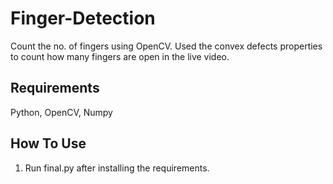 # Finger-Detection
Count the no. of fingers using OpenCV. Used the convex defects properties to count how many fingers are open in the live video.

## Requirements
Python, OpenCV, Numpy
## How To Use
1. Run final.py after installing the requirements.
